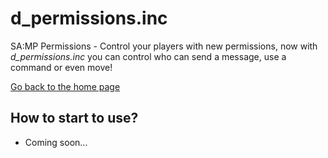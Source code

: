 # d_permissions.inc

SA:MP Permissions - Control your players with new permissions, now with *d_permissions.inc* you can control who can send a message, use a command or even move!

[Go back to the home page](../README.md)

## How to start to use?

- Coming soon...
